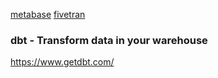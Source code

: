 [metabase](https://www.metabase.com/)
[fivetran](https://www.fivetran.com/)

### dbt - Transform data in your warehouse
https://www.getdbt.com/
